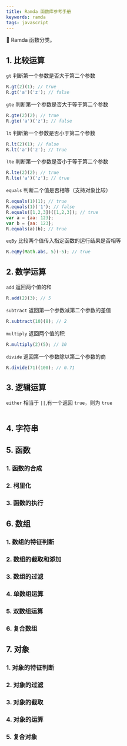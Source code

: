 ```yaml
---
title: Ramda 函数库参考手册
keywords: ramda
tags: javascript
---
```


:racehorse:  Ramda 函数分类。
<!--more-->


## 1. 比较运算

`gt` 判断第一个参数是否大于第二个参数

```javascript
R.gt(2)(1); // true
R.gt('a')('z'); // false
```

`gte` 判断第一个参数是否大于等于第二个参数

```javascript
R.gte(2)(2); // true
R.gte('a')('z'); // false
```

`lt` 判断第一个参数是否小于第二个参数

```javascript
R.lt(2)(1); // false
R.lt('a')('z'); // true
```

`lte` 判断第一个参数是否小于等于第二个参数

```javascript
R.lte(2)(2); // true
R.lte('a')('z'); // true
```

`equals` 判断二个值是否相等（支持对象比较）

```javascript
R.equals(1)(1); // true
R.equals(1)('1'); // false
R.equals([1,2,3])([1,2,3]); // true
var a = {aa: 123};
var b = {aa: 123};
R.equals(a)(b); // true
```

`eqBy` 比较两个值传入指定函数的运行结果是否相等

```javascript
R.eqBy(Math.abs, 5)(-5); // true
```

## 2. 数学运算

`add` 返回两个值的和

```javascript
R.add(2)(3); // 5
```

`subtract` 返回第一个参数减第二个参数的差值

```javascript
R.subtract(10)(8); // 2
```

`multiply` 返回两个值的积

```javascript
R.multiply(2)(5); // 10
```

`divide` 返回第一个参数除以第二个参数的商

```javascript
R.divide(71)(100); // 0.71
```

## 3. 逻辑运算

`either` 相当于 `||`,有一个返回 `true`，则为 `true`

```javascript

```

## 4. 字符串

## 5. 函数

### 1. 函数的合成
### 2. 柯里化
### 3. 函数的执行

## 6. 数组

### 1. 数组的特征判断
### 2. 数组的截取和添加
### 3. 数组的过滤
### 4. 单数组运算
### 5. 双数组运算
### 6. 复合数组

## 7. 对象

### 1. 对象的特征判断
### 2. 对象的过滤
### 3. 对象的截取
### 4. 对象的运算
### 5. 复合对象

